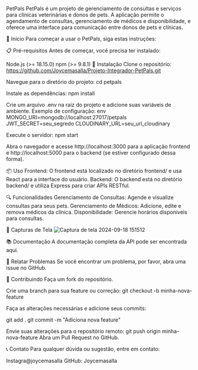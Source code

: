 PetPals
PetPals é um projeto de gerenciamento de consultas e serviços para clínicas veterinárias e donos de pets. A aplicação permite o agendamento de consultas, gerenciamento de médicos e disponibilidade, e oferece uma interface para comunicação entre donos de pets e clínicas.

🚀 Início
Para começar a usar o PetPals, siga estas instruções:

📋 Pré-requisitos
Antes de começar, você precisa ter instalado:

Node.js (>= 18.15.0)
npm (>= 9.8.1)
🔧 Instalação
Clone o repositório:
https://github.com/Joycemasalla/Projeto-Integrador-PetPals.git

Navegue para o diretório do projeto:
cd petpals

Instale as dependências:
npm install

Crie um arquivo .env na raiz do projeto e adicione suas variáveis de ambiente. Exemplo de configuração:
env
MONGO_URI=mongodb://localhost:27017/petpals
JWT_SECRET=seu_segredo
CLOUDINARY_URL=seu_url_cloudinary

Execute o servidor:
npm start

Abra o navegador e acesse http://localhost:3000 para a aplicação frontend e http://localhost:5000 para o backend (se estiver configurado dessa forma).

📦 Uso
Frontend: O frontend está localizado no diretório frontend/ e usa React para a interface do usuário.
Backend: O backend está no diretório backend/ e utiliza Express para criar APIs RESTful.

🔍 Funcionalidades
Gerenciamento de Consultas: Agende e visualize consultas para seus pets.
Gerenciamento de Médicos: Adicione, edite e remova médicos da clínica.
Disponibilidade: Gerencie horários disponíveis para consultas.

📸 Capturas de Tela
![Captura de tela 2024-09-18 151512](https://github.com/user-attachments/assets/7b544c8c-68ad-46a6-b91c-b700c6569211)

📚 Documentação
A documentação completa da API pode ser encontrada aqui.

🐛 Relatar Problemas
Se você encontrar um problema, por favor, abra uma issue no GitHub.

🤝 Contribuindo
Faça um fork do repositório.

Crie uma branch para sua feature ou correção:
git checkout -b minha-nova-feature

Faça as alterações necessárias e adicione seus commits:

git add .
git commit -m "Adiciona nova feature"

Envie suas alterações para o repositório remoto:
git push origin minha-nova-feature
Abra um Pull Request no GitHub.


📞 Contato
Para qualquer dúvida ou sugestão, entre em contato:

Instagra@joycemasalla
GitHub: Joycemasalla
